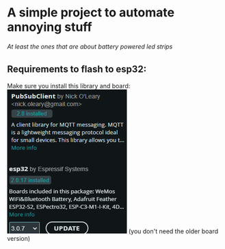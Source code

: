 # A simple project to automate annoying stuff
###### At least the ones that are about battery powered led strips
## Requirements to flash to esp32:
Make sure you install this library and board:
![IMAGE](https://github.com/PR1NT3R/esp32-based-led-lights/blob/main/docs/libraries%20and%20boards.png?raw=true)
(you don't need the older board version)
